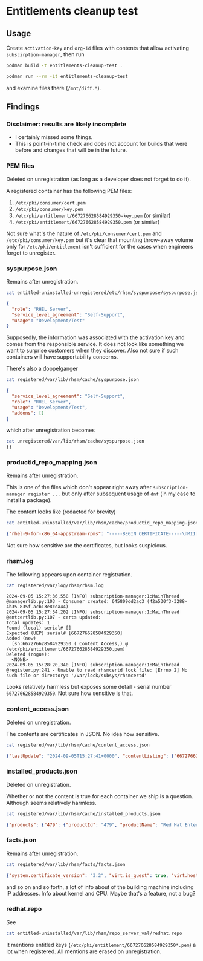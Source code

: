 # Entitlements cleanup test

## Usage

Create `activation-key` and `org-id` files with contents that allow activating `subscirption-manager`, then run

```bash
podman build -t entitlements-cleanup-test .

podman run --rm -it entitlements-cleanup-test
```

and examine files there (`/mnt/diff.*`).

## Findings

### Disclaimer: results are likely incomplete

* I certainly missed some things.
* This is point-in-time check and does not account for builds that were before and changes that will be in the future.

### PEM files

Deleted on unregistration (as long as a developer does not forget to do it).

A registered container has the following PEM files:

1. `/etc/pki/consumer/cert.pem`
2. `/etc/pki/consumer/key.pem`
3. `/etc/pki/entitlement/667276628584929350-key.pem` (or similar)
4. `/etc/pki/entitlement/667276628584929350.pem` (or similar)

Not sure what's the nature of `/etc/pki/consumer/cert.pem` and `/etc/pki/consumer/key.pem` but it's clear that mounting throw-away volume only for `/etc/pki/entitlement` isn't sufficient for the cases when engineers forget to unregister.

### syspurpose.json

Remains after unregistration.

```bash
cat entitled-uninstalled-unregistered/etc/rhsm/syspurpose/syspurpose.json
```

```json
{
  "role": "RHEL Server",
  "service_level_agreement": "Self-Support",
  "usage": "Development/Test"
}
```

Supposedly, the information was associated with the activation key and comes from the responsible service. It does not look like something we want to surprise customers when they discover. Also not sure if such containers will have supportability concerns.

There's also a doppelganger

```bash
cat registered/var/lib/rhsm/cache/syspurpose.json
```

```json
{
  "service_level_agreement": "Self-Support",
  "role": "RHEL Server",
  "usage": "Development/Test",
  "addons": []
}
```

which after unregistration becomes

```bash
cat unregistered/var/lib/rhsm/cache/syspurpose.json
{}
```

### productid_repo_mapping.json

Remains after unregistration.

This is one of the files which don't appear right away after `subscription-manager register ...` but only after subsequent usage of `dnf` (in my case to install a package).

The content looks like (redacted for brevity)

```bash
cat entitled-uninstalled/var/lib/rhsm/cache/productid_repo_mapping.json
```

```json
{"rhel-9-for-x86_64-appstream-rpms": "-----BEGIN CERTIFICATE-----\nMII[...]aLQ==\n-----END CERTIFICATE-----\n", "rhel-9-for-x86_64-baseos-rpms": "-----BEGIN CERTIFICATE-----\nMII[...]aLQ==\n-----END CERTIFICATE-----\n"}
```

Not sure how sensitive are the certificates, but looks suspicious.

### rhsm.log

The following appears upon container registration.

```bash
cat registered/var/log/rhsm/rhsm.log
```

```
2024-09-05 15:27:36,558 [INFO] subscription-manager:1:MainThread @managerlib.py:103 - Consumer created: 645809dd2ac3 (42a530f3-3288-4b35-835f-acb13e8cea44)
2024-09-05 15:27:54,202 [INFO] subscription-manager:1:MainThread @entcertlib.py:107 - certs updated:
Total updates: 1
Found (local) serial# []
Expected (UEP) serial# [667276628584929350]
Added (new)
  [sn:667276628584929350 ( Content Access,) @ /etc/pki/entitlement/667276628584929350.pem]
Deleted (rogue):
  <NONE>
2024-09-05 15:28:20,340 [INFO] subscription-manager:1:MainThread @register.py:241 - Unable to read rhsmcertd lock file: [Errno 2] No such file or directory: '/var/lock/subsys/rhsmcertd'
```

Looks relatively harmless but exposes some detail - serial number `667276628584929350`. Not sure how sensitive is that.

### content_access.json

Deleted on unregistration.

The contents are certificates in JSON. No idea how sensitive.

```bash
cat registered/var/lib/rhsm/cache/content_access.json
```

```json
{"lastUpdate": "2024-09-05T15:27:41+0000", "contentListing": {"667276628584929350": ["-----BEGIN CERTIFICATE-----\nMIIG[...]
```

### installed_products.json

Deleted on unregistration.

Whether or not the content is true for each container we ship is a question. Although seems relatively harmless.

```bash
cat registered/var/lib/rhsm/cache/installed_products.json
```

```json
{"products": {"479": {"productId": "479", "productName": "Red Hat Enterprise Linux for x86_64", "version": "9.4", "arch": "x86_64"}}, "tags": ["rhel-9-x86_64", "rhel-9"]}
```

### facts.json

Remains after unregistration.

```bash
cat registered/var/lib/rhsm/facts/facts.json
```

```json
{"system.certificate_version": "3.2", "virt.is_guest": true, "virt.host_type": "oci", "system.default_locale": "Unknown", "uname.sysname": "Linux", "uname.nodename": "6458[...]3", "uname.release": "5.15.0-118-lowlatency", "uname.version": "#128-Ubuntu SMP PREEMPT Wed Jul 17 14:35:21 UTC 2024", "uname.machine": "x86_64", "distribution.name": "Red Hat Enterprise Linux", "distribution.version": "9.4", "distribution.id": "Plow", "distribution.version.modifier": "", "memory.memtotal": "65508976", "memory.swaptotal": "2097148", "last_boot": "2024-08-28 07:32:22 UTC", "proc_cpuinfo.common.vendor_id": "GenuineIntel", "proc_cpuinfo.common.flags": "fpu vme de pse[...]
```

and so on and so forth, a lot of info about of the building machine including IP addresses. Info about kernel and CPU.
Maybe that's a feature, not a bug?

### redhat.repo

See

```bash
cat entitled-uninstalled/var/lib/rhsm/repo_server_val/redhat.repo
```

It mentions entitled keys (`/etc/pki/entitlement/667276628584929350*.pem`) a lot when registered. All mentions are erased on unregistration.
